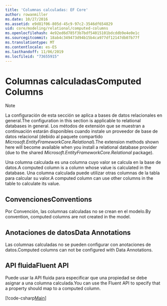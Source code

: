 ```yaml
---
title: 'Columnas calculadas: EF Core'
author: rowanmiller
ms.date: 10/27/2016
ms.assetid: e9d81f06-805d-45c9-97c2-3546df654829
uid: core/modeling/relational/computed-columns
ms.openlocfilehash: 4e92ed6d785f3b7bdf54015101bdcddb9e4e0e1c
ms.sourcegitcommit: 18ab4c349473d94b15b4ca977df12147db07b77f
ms.translationtype: MT
ms.contentlocale: es-ES
ms.lasthandoff: 11/06/2019
ms.locfileid: "73655915"
---
```

# <a name="computed-columns"></a><span data-ttu-id="b50a4-102">Columnas calculadas</span><span class="sxs-lookup"><span data-stu-id="b50a4-102">Computed Columns</span></span>

> [!NOTE]  
> <span data-ttu-id="b50a4-103">La configuración de esta sección se aplica a bases de datos relacionales en general.</span><span class="sxs-lookup"><span data-stu-id="b50a4-103">The configuration in this section is applicable to relational databases in general.</span></span> <span data-ttu-id="b50a4-104">Los métodos de extensión que se muestran a continuación estarán disponibles cuando instale un proveedor de base de datos relacional (debido al paquete compartido *Microsoft.EntityFrameworkCore.Relational*).</span><span class="sxs-lookup"><span data-stu-id="b50a4-104">The extension methods shown here will become available when you install a relational database provider (due to the shared *Microsoft.EntityFrameworkCore.Relational* package).</span></span>

<span data-ttu-id="b50a4-105">Una columna calculada es una columna cuyo valor se calcula en la base de datos.</span><span class="sxs-lookup"><span data-stu-id="b50a4-105">A computed column is a column whose value is calculated in the database.</span></span> <span data-ttu-id="b50a4-106">Una columna calculada puede utilizar otras columnas de la tabla para calcular su valor.</span><span class="sxs-lookup"><span data-stu-id="b50a4-106">A computed column can use other columns in the table to calculate its value.</span></span>

## <a name="conventions"></a><span data-ttu-id="b50a4-107">Convenciones</span><span class="sxs-lookup"><span data-stu-id="b50a4-107">Conventions</span></span>

<span data-ttu-id="b50a4-108">Por Convención, las columnas calculadas no se crean en el modelo.</span><span class="sxs-lookup"><span data-stu-id="b50a4-108">By convention, computed columns are not created in the model.</span></span>

## <a name="data-annotations"></a><span data-ttu-id="b50a4-109">Anotaciones de datos</span><span class="sxs-lookup"><span data-stu-id="b50a4-109">Data Annotations</span></span>

<span data-ttu-id="b50a4-110">Las columnas calculadas no se pueden configurar con anotaciones de datos.</span><span class="sxs-lookup"><span data-stu-id="b50a4-110">Computed columns can not be configured with Data Annotations.</span></span>

## <a name="fluent-api"></a><span data-ttu-id="b50a4-111">API fluida</span><span class="sxs-lookup"><span data-stu-id="b50a4-111">Fluent API</span></span>

<span data-ttu-id="b50a4-112">Puede usar la API fluida para especificar que una propiedad se debe asignar a una columna calculada.</span><span class="sxs-lookup"><span data-stu-id="b50a4-112">You can use the Fluent API to specify that a property should map to a computed column.</span></span>

[!code-csharp[Main](../../../../samples/core/Modeling/FluentAPI/Relational/ComputedColumn.cs?name=ComputedColumn&highlight=9)]
